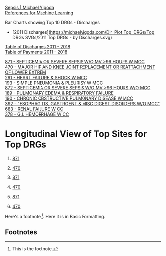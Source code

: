 


[Sepsis | Michael Vigoda](https://michaelvigoda.com/2020/01/24/Sepsis.html#cms-data-by-years)  
[References for Machine Learning](https://michaelvigoda.com/2021/05/07/References-for-Machine-Learning.html)  


Bar Charts showing Top 10 DRGs - Discharges
- [2011 Discharges](https://michaelvigoda.com/Dir_Plot_Top_DRGs/Top DRGs SVGs/2011 Top DRGs - by Discharges.svg)

[Table of Discharges 2011 - 2018](https://michaelvigoda.com/Tables/Table-of-Discharges.md)   
[Table of Payments 2011 - 2018](https://michaelvigoda.com/Tables/Table-of-Payments.md)





[871 - SEPTICEMIA OR SEVERE SEPSIS W/O MV >96 HOURS W MCC](https://michaelvigoda.com/Charts/871.html)  
[470 - MAJOR HIP AND KNEE JOINT REPLACEMENT OR REATTACHMENT OF LOWER EXTREM](https://michaelvigoda.com/Charts/470.html)  
[291 - HEART FAILURE & SHOCK W MCC](https://michaelvigoda.com/Charts/291.html)  
[193 - SIMPLE PNEUMONIA & PLEURISY W MCC](https://michaelvigoda.com/Charts/193.html)  
[872 - SEPTICEMIA OR SEVERE SEPSIS W/O MV >96 HOURS W/O MCC](https://michaelvigoda.com/Charts/872.html)  
[189 - PULMONARY EDEMA & RESPIRATORY FAILURE](https://michaelvigoda.com/Charts/189.html)  
[190 - CHRONIC OBSTRUCTIVE PULMONARY DISEASE W MCC](https://michaelvigoda.com/Charts/190.html)  
[392 - "ESOPHAGITIS, GASTROENT & MISC DIGEST DISORDERS W/O MCC"](https://michaelvigoda.com/Charts/392.html)  
[683 - RENAL FAILURE W CC](https://michaelvigoda.com/Charts/683.html)  
[378 - G.I. HEMORRHAGE W CC](https://michaelvigoda.com/Charts/378.html)  
  


# Longitudinal View of Top Sites for Top DRGs
1. [871](https://michaelvigoda.com/Charts/Top_sites_871.html)  
2. [470](https://michaelvigoda.com/Charts/Top_sites_470.html)

1. [871](https://michaelvigoda.com/Charts/Top_sites_871.html)  
2. [470](https://michaelvigoda.com/Charts/Top_sites_470.html)

1. [871](https://michaelvigoda.com/Charts/Top_sites_871.html)  
2. [470](https://michaelvigoda.com/Charts/Top_sites_470.html)

Here's a footnote [^1]. Here it is in Basic Formatting. 


## Footnotes
[^1]: This is the footnote.



